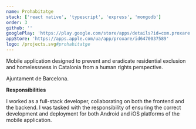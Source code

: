 ```yaml
---
name: Prohabitatge
stack: ['react native', 'typescript', 'express', 'mongodb']
order: 3
github: ''
googlePlay: 'https://play.google.com/store/apps/details?id=com.proxare.android'
appStore: 'https://apps.apple.com/ua/app/proxare/id6470037589'
logo: /projects.svg#prohabitatge
---
```


Mobile application designed to prevent and eradicate residential exclusion and
homelessness in Catalonia from a human rights perspective. <p>Ajuntament de
Barcelona.</p>

<b>Responsibilities</b>

I worked as a full-stack developer, collaborating on both the frontend and the
backend. I was tasked with the responsibility of ensuring the correct development and
deployment for both Android and iOS platforms of the mobile application.
